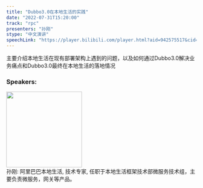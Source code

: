 ```yaml
---
title: "Dubbo3.0在本地生活的实践"
date: "2022-07-31T15:20:00"
track: "rpc"
presenters: "孙刚"
stype: "中文演讲"
speechLink: "https://player.bilibili.com/player.html?aid=942575517&cid=817760221&page=1"
---
```

主要介绍本地生活在现有部署架构上遇到的问题，以及如何通过Dubbo3.0解决业务痛点和Dubbo3.0最终在本地生活的落地情况
 ### Speakers: 
 <img src="images/speaker/1091.png" width="200" /><br>孙刚: 阿里巴巴本地生活, 技术专家, 任职于本地生活框架技术部微服务技术组，主要负责微服务，网关等产品。

 
